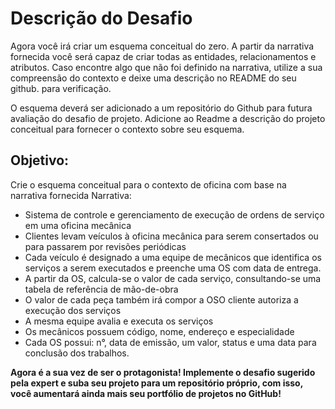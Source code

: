 # Descrição do Desafio

Agora você irá criar um esquema conceitual do zero. A partir da narrativa fornecida você será capaz de criar todas as entidades, relacionamentos e atributos. Caso encontre algo que não foi definido na narrativa, utilize a sua compreensão do contexto e deixe uma descrição no README do seu github. para verificação.

O esquema deverá ser adicionado a um repositório do Github para futura avaliação do desafio de projeto. Adicione ao Readme a descrição do projeto conceitual para fornecer o contexto sobre seu esquema.

## Objetivo:

Crie o esquema conceitual para o contexto de oficina com base na narrativa fornecida
Narrativa:

* Sistema de controle e gerenciamento de execução de ordens de serviço em uma oficina mecânica
* Clientes levam veículos à oficina mecânica para serem consertados ou para passarem por revisões  periódicas
* Cada veículo é designado a uma equipe de mecânicos que identifica os serviços a serem executados e preenche uma OS com data de entrega.
* A partir da OS, calcula-se o valor de cada serviço, consultando-se uma tabela de referência de mão-de-obra
* O valor de cada peça também irá compor a OSO cliente autoriza a execução dos serviços
* A mesma equipe avalia e executa os serviços
* Os mecânicos possuem código, nome, endereço e especialidade
* Cada OS possui: n°, data de emissão, um valor, status e uma data para conclusão dos trabalhos.

**Agora é a sua vez de ser o protagonista! Implemente o desafio sugerido pela expert e suba seu projeto para um repositório próprio, com isso, você aumentará ainda mais seu portfólio de projetos no GitHub!**